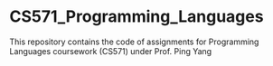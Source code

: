 # CS571_Programming_Languages
This repository contains the code of assignments for Programming Languages coursework (CS571) under Prof. Ping Yang

